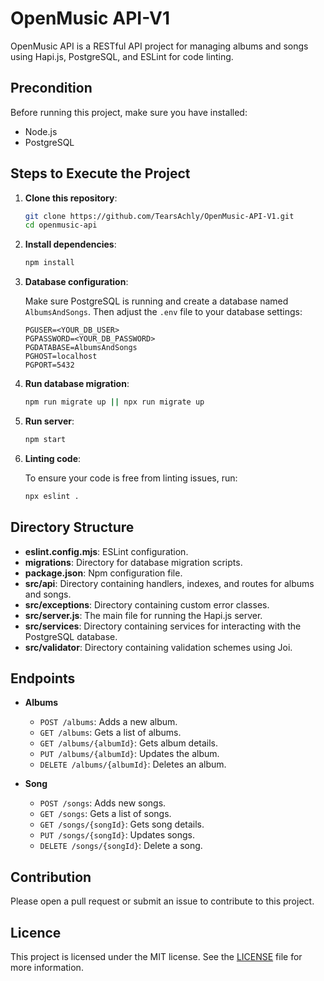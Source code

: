 # OpenMusic API-V1

OpenMusic API is a RESTful API project for managing albums and songs using Hapi.js, PostgreSQL, and ESLint for code linting. 


## Precondition

Before running this project, make sure you have installed:

- Node.js
- PostgreSQL

## Steps to Execute the Project

1. **Clone this repository**:

    ```sh
    git clone https://github.com/TearsAchly/OpenMusic-API-V1.git
    cd openmusic-api
    ```

2. **Install dependencies**:

    ```sh
    npm install
    ```

3. **Database configuration**:

    Make sure PostgreSQL is running and create a database named `AlbumsAndSongs`. Then adjust the `.env` file to your database settings:

    ```plaintext
    PGUSER=<YOUR_DB_USER>
    PGPASSWORD=<YOUR_DB_PASSWORD>
    PGDATABASE=AlbumsAndSongs
    PGHOST=localhost
    PGPORT=5432
    ```

4. **Run database migration**:

    ```sh
    npm run migrate up || npx run migrate up
    ```

5. **Run server**:

    ```sh
    npm start
    ```

6. **Linting code**:

    To ensure your code is free from linting issues, run:

    ```sh
    npx eslint .
    ```

## Directory Structure

- **eslint.config.mjs**: ESLint configuration.
- **migrations**: Directory for database migration scripts.
- **package.json**: Npm configuration file.
- **src/api**: Directory containing handlers, indexes, and routes for albums and songs.
- **src/exceptions**: Directory containing custom error classes.
- **src/server.js**: The main file for running the Hapi.js server.
- **src/services**: Directory containing services for interacting with the PostgreSQL database.
- **src/validator**: Directory containing validation schemes using Joi.

## Endpoints

- **Albums**
    - `POST /albums`: Adds a new album.
    - `GET /albums`: Gets a list of albums.
    - `GET /albums/{albumId}`: Gets album details.
    - `PUT /albums/{albumId}`: Updates the album.
    - `DELETE /albums/{albumId}`: Deletes an album.

- **Song**
    - `POST /songs`: Adds new songs.
    - `GET /songs`: Gets a list of songs.
    - `GET /songs/{songId}`: Gets song details.
    - `PUT /songs/{songId}`: Updates songs.
    - `DELETE /songs/{songId}`: Delete a song.

## Contribution

Please open a pull request or submit an issue to contribute to this project.

## Licence

This project is licensed under the MIT license. See the [LICENSE](LICENSE) file for more information.
